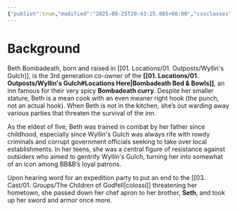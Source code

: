 ```yaml
---
{"publish":true,"modified":"2025-08-25T20:43:25.085+08:00","cssclasses":""}
---
```


# Background
Beth Bombadeath, born and raised in [[01. Locations/01. Outposts/Wyllin's Gulch]], is the 3rd generation co-owner of the **[[01. Locations/01. Outposts/Wyllin's Gulch#Locations Here\|Bombadeath Bed & Bowls]]**, an inn famous for their very spicy **Bombadeath curry**. Despite her smaller stature, Beth is a mean cook with an even meaner right hook (the punch, not an actual hook). When Beth is not in the kitchen, she’s out warding away various parties that threaten the survival of the inn.

As the eldest of five, Beth was trained in combat by her father since childhood, especially since Wyllin's Gulch was always rife with rowdy criminals and corrupt government officials seeking to take over local establishments. In her teens, she was a central figure of resistance against outsiders who aimed to gentrify Wyllin's Gulch, turning her into somewhat of an icon among BB&B’s loyal patrons.

Upon hearing word for an expedition party to put an end to the [[03. Cast/01. Groups/The Children of Godfell\|colossi]] threatening her hometown, she passed down her chef apron to her brother, **Seth**, and took up her sword and armor once more.